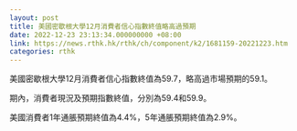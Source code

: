 ```yaml
---
layout: post
title: 美國密歇根大學12月消費者信心指數終值略高過預期
date: 2022-12-23 23:13:34.000000000 +08:00
link: https://news.rthk.hk/rthk/ch/component/k2/1681159-20221223.htm
categories: rthk
---
```


美國密歇根大學12月消費者信心指數終值為59.7，略高過市場預期的59.1。

期內，消費者現況及預期指數終值，分別為59.4和59.9。

美國消費者1年通脹預期終值為4.4%，5年通脹預期終值為2.9%。
